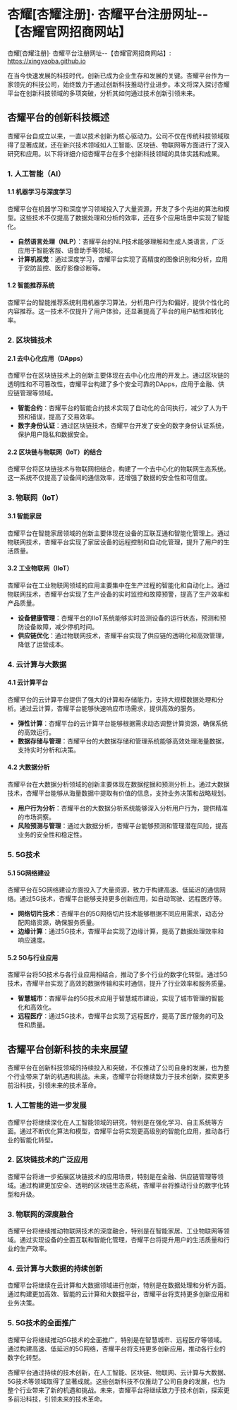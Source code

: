 # 杏耀[杏耀注册]· 杏耀平台注册网址--【杏耀官网招商网站】

杏耀[杏耀注册]· 杏耀平台注册网址--【杏耀官网招商网站】: <https://xingyaoba.github.io>

在当今快速发展的科技时代，创新已成为企业生存和发展的关键。杏耀平台作为一家领先的科技公司，始终致力于通过创新科技推动行业进步。本文将深入探讨杏耀平台在创新科技领域的多项突破，分析其如何通过技术创新引领未来。

## 杏耀平台的创新科技概述

杏耀平台自成立以来，一直以技术创新为核心驱动力。公司不仅在传统科技领域取得了显著成就，还在新兴技术领域如人工智能、区块链、物联网等方面进行了深入研究和应用。以下将详细介绍杏耀平台在多个创新科技领域的具体实践和成果。

### 1. 人工智能（AI）

#### 1.1 机器学习与深度学习

杏耀平台在机器学习和深度学习领域投入了大量资源，开发了多个先进的算法和模型。这些技术不仅提高了数据处理和分析的效率，还在多个应用场景中实现了智能化。

- **自然语言处理（NLP）**：杏耀平台的NLP技术能够理解和生成人类语言，广泛应用于智能客服、语音助手等领域。
- **计算机视觉**：通过深度学习，杏耀平台实现了高精度的图像识别和分析，应用于安防监控、医疗影像诊断等。
#### 1.2 智能推荐系统

杏耀平台的智能推荐系统利用机器学习算法，分析用户行为和偏好，提供个性化的内容推荐。这一技术不仅提升了用户体验，还显著提高了平台的用户粘性和转化率。

### 2. 区块链技术

#### 2.1 去中心化应用（DApps）

杏耀平台在区块链技术上的创新主要体现在去中心化应用的开发上。通过区块链的透明性和不可篡改性，杏耀平台构建了多个安全可靠的DApps，应用于金融、供应链管理等领域。

- **智能合约**：杏耀平台的智能合约技术实现了自动化的合同执行，减少了人为干预和错误，提高了交易效率。
- **数字身份认证**：通过区块链技术，杏耀平台开发了安全的数字身份认证系统，保护用户隐私和数据安全。
#### 2.2 区块链与物联网（IoT）的结合

杏耀平台将区块链技术与物联网相结合，构建了一个去中心化的物联网生态系统。这一系统不仅提高了设备间的通信效率，还增强了数据的安全性和可信度。

### 3. 物联网（IoT）

#### 3.1 智能家居

杏耀平台在智能家居领域的创新主要体现在设备的互联互通和智能化管理上。通过物联网技术，杏耀平台实现了家居设备的远程控制和自动化管理，提升了用户的生活质量。

#### 3.2 工业物联网（IIoT）

杏耀平台在工业物联网领域的应用主要集中在生产过程的智能化和自动化上。通过物联网技术，杏耀平台实现了生产设备的实时监控和故障预警，提高了生产效率和产品质量。

- **设备健康管理**：杏耀平台的IIoT系统能够实时监测设备的运行状态，预测和预防设备故障，减少停机时间。
- **供应链优化**：通过物联网技术，杏耀平台实现了供应链的透明化和高效管理，降低了运营成本。
### 4. 云计算与大数据

#### 4.1 云计算平台

杏耀平台的云计算平台提供了强大的计算和存储能力，支持大规模数据处理和分析。通过云计算，杏耀平台能够快速响应市场需求，提供高效的服务。

- **弹性计算**：杏耀平台的云计算平台能够根据需求动态调整计算资源，确保系统的高效运行。
- **数据存储与管理**：杏耀平台的大数据存储和管理系统能够高效处理海量数据，支持实时分析和决策。
#### 4.2 大数据分析

杏耀平台在大数据分析领域的创新主要体现在数据挖掘和预测分析上。通过大数据技术，杏耀平台能够从海量数据中提取有价值的信息，支持业务决策和战略规划。

- **用户行为分析**：杏耀平台的大数据分析系统能够深入分析用户行为，提供精准的市场洞察。
- **风险预测与管理**：通过大数据分析，杏耀平台能够预测和管理潜在风险，提高业务的安全性和稳定性。
### 5. 5G技术

#### 5.1 5G网络建设

杏耀平台在5G网络建设方面投入了大量资源，致力于构建高速、低延迟的通信网络。通过5G技术，杏耀平台能够支持更多创新应用，如自动驾驶、远程医疗等。

- **网络切片技术**：杏耀平台的5G网络切片技术能够根据不同应用需求，动态分配网络资源，确保服务质量。
- **边缘计算**：通过5G技术，杏耀平台实现了边缘计算，提高了数据处理效率和响应速度。
#### 5.2 5G与行业应用

杏耀平台将5G技术与各行业应用相结合，推动了多个行业的数字化转型。通过5G技术，杏耀平台实现了高效的数据传输和实时通信，提升了行业效率和服务质量。

- **智慧城市**：杏耀平台的5G技术应用于智慧城市建设，实现了城市管理的智能化和高效化。
- **远程医疗**：通过5G技术，杏耀平台实现了远程医疗，提高了医疗服务的可及性和质量。
## 杏耀平台创新科技的未来展望

杏耀平台在创新科技领域的持续投入和突破，不仅推动了公司自身的发展，也为整个行业带来了新的机遇和挑战。未来，杏耀平台将继续致力于技术创新，探索更多前沿科技，引领未来的技术革命。

### 1. 人工智能的进一步发展

杏耀平台将继续深化在人工智能领域的研究，特别是在强化学习、自主系统等方面。通过不断优化算法和模型，杏耀平台将实现更高级别的智能化应用，推动各行业的智能化转型。

### 2. 区块链技术的广泛应用

杏耀平台将进一步拓展区块链技术的应用场景，特别是在金融、供应链管理等领域。通过构建更加安全、透明的区块链生态系统，杏耀平台将推动行业的数字化转型和升级。

### 3. 物联网的深度融合

杏耀平台将继续推动物联网技术的深度融合，特别是在智能家居、工业物联网等领域。通过实现设备的全面互联和智能化管理，杏耀平台将提升用户的生活质量和行业的生产效率。

### 4. 云计算与大数据的持续创新

杏耀平台将继续在云计算和大数据领域进行创新，特别是在数据处理和分析方面。通过构建更加高效、智能的云计算和大数据平台，杏耀平台将支持更多创新应用和业务决策。

### 5. 5G技术的全面推广

杏耀平台将继续推动5G技术的全面推广，特别是在智慧城市、远程医疗等领域。通过构建高速、低延迟的5G网络，杏耀平台将支持更多创新应用，推动各行业的数字化转型。

杏耀平台通过持续的技术创新，在人工智能、区块链、物联网、云计算与大数据、5G技术等领域取得了显著成就。这些创新科技不仅推动了公司自身的发展，也为整个行业带来了新的机遇和挑战。未来，杏耀平台将继续致力于技术创新，探索更多前沿科技，引领未来的技术革命。